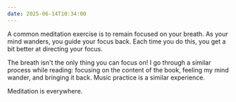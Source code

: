 ```yaml
---
date: 2025-06-14T10:34:00
---
```

A common meditation exercise is to remain focused on your breath. As your mind
wanders, you guide your focus back. Each time you do this, you get a bit better
at directing your focus.

The breath isn't the only thing you can focus on! I go through a similar process
while reading: focusing on the content of the book, feeling my mind wander, and
bringing it back. Music practice is a similar experience.

Meditation is everywhere.
